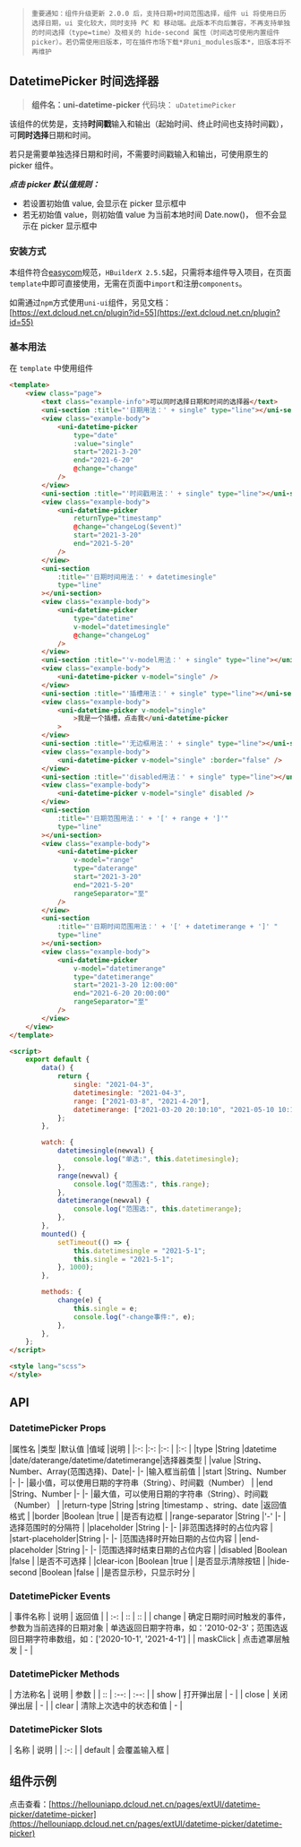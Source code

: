 

> `重要通知：组件升级更新 2.0.0 后，支持日期+时间范围选择，组件 ui 将使用日历选择日期，ui 变化较大，同时支持 PC 和 移动端。此版本不向后兼容，不再支持单独的时间选择（type=time）及相关的 hide-second 属性（时间选可使用内置组件 picker）。若仍需使用旧版本，可在插件市场下载*非uni_modules版本*，旧版本将不再维护`

## DatetimePicker 时间选择器

> **组件名：uni-datetime-picker**
> 代码块： `uDatetimePicker`


该组件的优势是，支持**时间戳**输入和输出（起始时间、终止时间也支持时间戳），可**同时选择**日期和时间。

若只是需要单独选择日期和时间，不需要时间戳输入和输出，可使用原生的 picker 组件。

**_点击 picker 默认值规则：_**

- 若设置初始值 value, 会显示在 picker 显示框中
- 若无初始值 value，则初始值 value 为当前本地时间 Date.now()， 但不会显示在 picker 显示框中

### 安装方式

本组件符合[easycom](https://uniapp.dcloud.io/collocation/pages?id=easycom)规范，`HBuilderX 2.5.5`起，只需将本组件导入项目，在页面`template`中即可直接使用，无需在页面中`import`和注册`components`。

如需通过`npm`方式使用`uni-ui`组件，另见文档：[https://ext.dcloud.net.cn/plugin?id=55](https://ext.dcloud.net.cn/plugin?id=55)

### 基本用法

在 `template` 中使用组件

```html
<template>
	<view class="page">
		<text class="example-info">可以同时选择日期和时间的选择器</text>
		<uni-section :title="'日期用法：' + single" type="line"></uni-section>
		<view class="example-body">
			<uni-datetime-picker
				type="date"
				:value="single"
				start="2021-3-20"
				end="2021-6-20"
				@change="change"
			/>
		</view>
		<uni-section :title="'时间戳用法：' + single" type="line"></uni-section>
		<view class="example-body">
			<uni-datetime-picker
				returnType="timestamp"
				@change="changeLog($event)"
				start="2021-3-20"
				end="2021-5-20"
			/>
		</view>
		<uni-section
			:title="'日期时间用法：' + datetimesingle"
			type="line"
		></uni-section>
		<view class="example-body">
			<uni-datetime-picker
				type="datetime"
				v-model="datetimesingle"
				@change="changeLog"
			/>
		</view>
		<uni-section :title="'v-model用法：' + single" type="line"></uni-section>
		<view class="example-body">
			<uni-datetime-picker v-model="single" />
		</view>
		<uni-section :title="'插槽用法：' + single" type="line"></uni-section>
		<view class="example-body">
			<uni-datetime-picker v-model="single"
				>我是一个插槽，点击我</uni-datetime-picker
			>
		</view>
		<uni-section :title="'无边框用法：' + single" type="line"></uni-section>
		<view class="example-body">
			<uni-datetime-picker v-model="single" :border="false" />
		</view>
		<uni-section :title="'disabled用法：' + single" type="line"></uni-section>
		<view class="example-body">
			<uni-datetime-picker v-model="single" disabled />
		</view>
		<uni-section
			:title="'日期范围用法：' + '[' + range + ']'"
			type="line"
		></uni-section>
		<view class="example-body">
			<uni-datetime-picker
				v-model="range"
				type="daterange"
				start="2021-3-20"
				end="2021-5-20"
				rangeSeparator="至"
			/>
		</view>
		<uni-section
			:title="'日期时间范围用法：' + '[' + datetimerange + ']' "
			type="line"
		></uni-section>
		<view class="example-body">
			<uni-datetime-picker
				v-model="datetimerange"
				type="datetimerange"
				start="2021-3-20 12:00:00"
				end="2021-6-20 20:00:00"
				rangeSeparator="至"
			/>
		</view>
	</view>
</template>

<script>
	export default {
		data() {
			return {
				single: "2021-04-3",
				datetimesingle: "2021-04-3",
				range: ["2021-03-8", "2021-4-20"],
				datetimerange: ["2021-03-20 20:10:10", "2021-05-10 10:10:10"],
			};
		},

		watch: {
			datetimesingle(newval) {
				console.log("单选:", this.datetimesingle);
			},
			range(newval) {
				console.log("范围选:", this.range);
			},
			datetimerange(newval) {
				console.log("范围选:", this.datetimerange);
			},
		},
		mounted() {
			setTimeout(() => {
				this.datetimesingle = "2021-5-1";
				this.single = "2021-5-1";
			}, 1000);
		},

		methods: {
			change(e) {
				this.single = e;
				console.log("-change事件:", e);
			},
		},
	};
</script>

<style lang="scss">
</style>
```

## API

### DatetimePicker Props

|属性名 |类型 |默认值 |值域 |说明 |
|:-: |:-: |:-: | |:-: |
|type |String |datetime |date/daterange/datetime/datetimerange|选择器类型 |
|value |String、Number、Array(范围选择)、Date|- |- |输入框当前值 |
|start |String、Number |- |- |最小值，可以使用日期的字符串（String）、时间戳（Number） |
|end |String、Number |- |- |最大值，可以使用日期的字符串（String）、时间戳（Number） |
|return-type |String |string |timestamp 、string、date |返回值格式 |
|border |Boolean |true | |是否有边框 |
|range-separator |String |'-' |- |选择范围时的分隔符 |
|placeholder |String |- |- |非范围选择时的占位内容 |
|start-placeholder|String |- |- |范围选择时开始日期的占位内容 |
|end-placeholder |String |- |- |范围选择时结束日期的占位内容 |
|disabled |Boolean |false | |是否不可选择 |
|clear-icon |Boolean |true | |是否显示清除按钮 |
|hide-second |Boolean |false | |是否显示秒，只显示时分 |

### DatetimePicker Events

| 事件名称  |                        说明                        |                                            返回值                                            |
| :-: | :: | :: |
|  change   | 确定日期时间时触发的事件，参数为当前选择的日期对象 | 单选返回日期字符串，如：'2010-02-3'；范围选返回日期字符串数组，如：['2020-10-1', '2021-4-1'] |
| maskClick |                   点击遮罩层触发                   |                                              -                                               |

### DatetimePicker Methods

| 方法称名 |          说明          | 参数 |
| :: | :--: | :--: |
|   show   |       打开弹出层       |  -   |
|  close   |       关闭弹出层       |  -   |
|  clear   | 清除上次选中的状态和值 |  -   |

### DatetimePicker Slots

|  名称   |     说明     |
| :-: |
| default | 会覆盖输入框 |


## 组件示例

点击查看：[https://hellouniapp.dcloud.net.cn/pages/extUI/datetime-picker/datetime-picker](https://hellouniapp.dcloud.net.cn/pages/extUI/datetime-picker/datetime-picker)